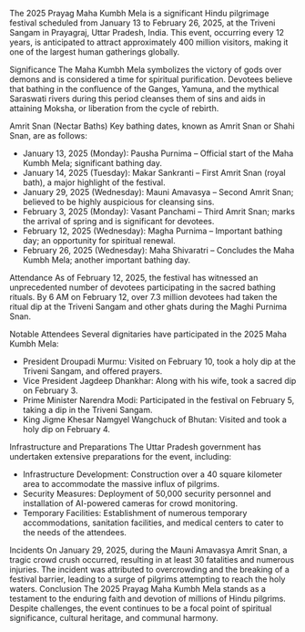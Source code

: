 The 2025 Prayag Maha Kumbh Mela is a significant Hindu pilgrimage festival scheduled from January 13 to February 26, 2025, at the Triveni Sangam in Prayagraj, Uttar Pradesh, India. This event, occurring every 12 years, is anticipated to attract approximately 400 million visitors, making it one of the largest human gatherings globally. 

Significance
The Maha Kumbh Mela symbolizes the victory of gods over demons and is considered a time for spiritual purification. Devotees believe that bathing in the confluence of the Ganges, Yamuna, and the mythical Saraswati rivers during this period cleanses them of sins and aids in attaining Moksha, or liberation from the cycle of rebirth. 

Amrit Snan (Nectar Baths)
Key bathing dates, known as Amrit Snan or Shahi Snan, are as follows:
* January 13, 2025 (Monday): Pausha Purnima – Official start of the Maha Kumbh Mela; significant bathing day.
* January 14, 2025 (Tuesday): Makar Sankranti – First Amrit Snan (royal bath), a major highlight of the festival.
* January 29, 2025 (Wednesday): Mauni Amavasya – Second Amrit Snan; believed to be highly auspicious for cleansing sins.
* February 3, 2025 (Monday): Vasant Panchami – Third Amrit Snan; marks the arrival of spring and is significant for devotees.
* February 12, 2025 (Wednesday): Magha Purnima – Important bathing day; an opportunity for spiritual renewal.
* February 26, 2025 (Wednesday): Maha Shivaratri – Concludes the Maha Kumbh Mela; another important bathing day.

Attendance
As of February 12, 2025, the festival has witnessed an unprecedented number of devotees participating in the sacred bathing rituals. By 6 AM on February 12, over 7.3 million devotees had taken the ritual dip at the Triveni Sangam and other ghats during the Maghi Purnima Snan. 

Notable Attendees
Several dignitaries have participated in the 2025 Maha Kumbh Mela:
* President Droupadi Murmu: Visited on February 10, took a holy dip at the Triveni Sangam, and offered prayers.
* Vice President Jagdeep Dhankhar: Along with his wife, took a sacred dip on February 3.
* Prime Minister Narendra Modi: Participated in the festival on February 5, taking a dip in the Triveni Sangam.
* King Jigme Khesar Namgyel Wangchuck of Bhutan: Visited and took a holy dip on February 4.


Infrastructure and Preparations
The Uttar Pradesh government has undertaken extensive preparations for the event, including:
* Infrastructure Development: Construction over a 40 square kilometer area to accommodate the massive influx of pilgrims.
* Security Measures: Deployment of 50,000 security personnel and installation of AI-powered cameras for crowd monitoring.
* Temporary Facilities: Establishment of numerous temporary accommodations, sanitation facilities, and medical centers to cater to the needs of the attendees.


Incidents
On January 29, 2025, during the Mauni Amavasya Amrit Snan, a tragic crowd crush occurred, resulting in at least 30 fatalities and numerous injuries. The incident was attributed to overcrowding and the breaking of a festival barrier, leading to a surge of pilgrims attempting to reach the holy waters. 
Conclusion
The 2025 Prayag Maha Kumbh Mela stands as a testament to the enduring faith and devotion of millions of Hindu pilgrims. Despite challenges, the event continues to be a focal point of spiritual significance, cultural heritage, and communal harmony.
